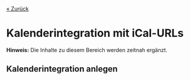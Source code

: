 
[« Zurück](/get-started)

# Kalenderintegration mit iCal-URLs

**Hinweis:** Die Inhalte zu diesem Bereich werden zeitnah ergänzt.

## Kalenderintegration anlegen